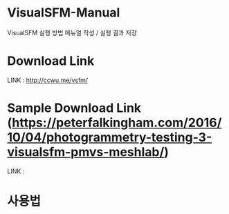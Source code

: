 # VisualSFM-Manual
VisualSFM 실행 방법 메뉴얼 작성 / 실행 결과 저장

# Download Link 
LINK : http://ccwu.me/vsfm/

# Sample Download Link (https://peterfalkingham.com/2016/10/04/photogrammetry-testing-3-visualsfm-pmvs-meshlab/)
LINK : 

# 사용법
